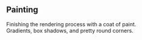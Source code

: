 <h2>Painting</h2>
<p>
  Finishing the rendering process with a coat of paint.<br>
  Gradients, box shadows, and pretty round corners.
</p>